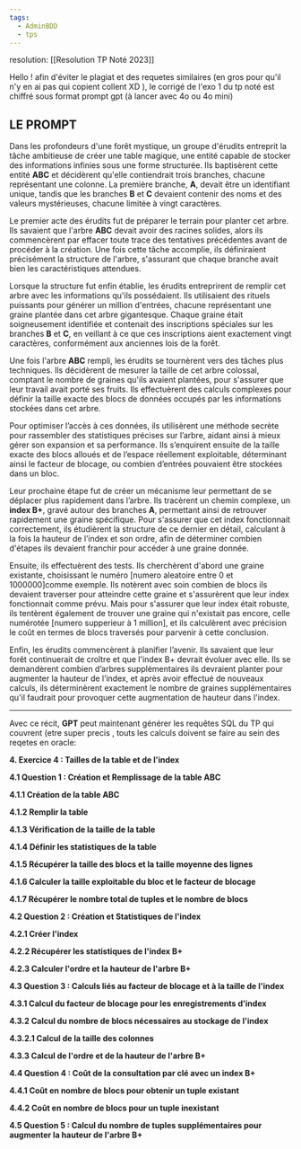 ```yaml
---
tags:
  - AdminBDD
  - tps
---
```

resolution: [[Resolution TP Noté 2023]]

Hello ! afin d'éviter le plagiat et des requetes similaires (en gros pour qu'il n'y en ai pas qui copient collent XD ), le corrigé de l'exo 1 du tp noté est chiffré sous format prompt gpt (à lancer avec 4o ou 4o mini)

## LE PROMPT




Dans les profondeurs d'une forêt mystique, un groupe d'érudits entreprit la tâche ambitieuse de créer une table magique, une entité capable de stocker des informations infinies sous une forme structurée. Ils baptisèrent cette entité **ABC** et décidèrent qu'elle contiendrait trois branches, chacune représentant une colonne. La première branche, **A**, devait être un identifiant unique, tandis que les branches **B** et **C** devaient contenir des noms et des valeurs mystérieuses, chacune limitée à vingt caractères.

Le premier acte des érudits fut de préparer le terrain pour planter cet arbre. Ils savaient que l'arbre **ABC** devait avoir des racines solides, alors ils commencèrent par effacer toute trace des tentatives précédentes avant de procéder à la création. Une fois cette tâche accomplie, ils définiraient précisément la structure de l'arbre, s'assurant que chaque branche avait bien les caractéristiques attendues.

Lorsque la structure fut enfin établie, les érudits entreprirent de remplir cet arbre avec les informations qu'ils possédaient. Ils utilisaient des rituels puissants pour générer un million d'entrées, chacune représentant une graine plantée dans cet arbre gigantesque. Chaque graine était soigneusement identifiée et contenait des inscriptions spéciales sur les branches **B** et **C**, en veillant à ce que ces inscriptions aient exactement vingt caractères, conformément aux anciennes lois de la forêt.

Une fois l'arbre **ABC** rempli, les érudits se tournèrent vers des tâches plus techniques. Ils décidèrent de mesurer la taille de cet arbre colossal, comptant le nombre de graines qu'ils avaient plantées, pour s'assurer que leur travail avait porté ses fruits. Ils effectuèrent des calculs complexes pour définir la taille exacte des blocs de données occupés par les informations stockées dans cet arbre.

Pour optimiser l’accès à ces données, ils utilisèrent une méthode secrète pour rassembler des statistiques précises sur l’arbre, aidant ainsi à mieux gérer son expansion et sa performance. Ils s’enquirent ensuite de la taille exacte des blocs alloués et de l’espace réellement exploitable, déterminant ainsi le facteur de blocage, ou combien d’entrées pouvaient être stockées dans un bloc.

Leur prochaine étape fut de créer un mécanisme leur permettant de se déplacer plus rapidement dans l’arbre. Ils tracèrent un chemin complexe, un **index B+**, gravé autour des branches **A**, permettant ainsi de retrouver rapidement une graine spécifique. Pour s'assurer que cet index fonctionnait correctement, ils étudièrent la structure de ce dernier en détail, calculant à la fois la hauteur de l’index et son ordre, afin de déterminer combien d'étapes ils devaient franchir pour accéder à une graine donnée.

Ensuite, ils effectuèrent des tests. Ils cherchèrent d'abord une graine existante, choisissant le numéro [numero aleatoire entre 0 et 1000000]comme exemple. Ils notèrent avec soin combien de blocs ils devaient traverser pour atteindre cette graine et s'assurèrent que leur index fonctionnait comme prévu. Mais pour s'assurer que leur index était robuste, ils tentèrent également de trouver une graine qui n'existait pas encore, celle numérotée [numero supperieur à 1 million], et ils calculèrent avec précision le coût en termes de blocs traversés pour parvenir à cette conclusion.

Enfin, les érudits commencèrent à planifier l’avenir. Ils savaient que leur forêt continuerait de croître et que l'index B+ devrait évoluer avec elle. Ils se demandèrent combien d’arbres supplémentaires ils devraient planter pour augmenter la hauteur de l’index, et après avoir effectué de nouveaux calculs, ils déterminèrent exactement le nombre de graines supplémentaires qu'il faudrait pour provoquer cette augmentation de hauteur dans l'index.

---

Avec ce récit, **GPT** peut maintenant générer les requêtes SQL du TP qui couvrent (etre super precis , touts les calculs doivent se faire au sein des reqetes en oracle:

**4. Exercice 4 : Tailles de la table et de l'index**

**4.1 Question 1 : Création et Remplissage de la table ABC**

**4.1.1 Création de la table ABC**

**4.1.2 Remplir la table**

**4.1.3 Vérification de la taille de la table**

**4.1.4 Définir les statistiques de la table**

**4.1.5 Récupérer la taille des blocs et la taille moyenne des lignes**

**4.1.6 Calculer la taille exploitable du bloc et le facteur de blocage**

**4.1.7 Récupérer le nombre total de tuples et le nombre de blocs**

**4.2 Question 2 : Création et Statistiques de l'index**

**4.2.1 Créer l'index**

**4.2.2 Récupérer les statistiques de l'index B+**

**4.2.3 Calculer l'ordre et la hauteur de l'arbre B+**

**4.3 Question 3 : Calculs liés au facteur de blocage et à la taille de l'index**

**4.3.1 Calcul du facteur de blocage pour les enregistrements d'index**

**4.3.2 Calcul du nombre de blocs nécessaires au stockage de l'index**

**4.3.2.1 Calcul de la taille des colonnes**

**4.3.3 Calcul de l'ordre et de la hauteur de l'arbre B+**

**4.4 Question 4 : Coût de la consultation par clé avec un index B+**

**4.4.1 Coût en nombre de blocs pour obtenir un tuple existant**

**4.4.2 Coût en nombre de blocs pour un tuple inexistant**

**4.5 Question 5 : Calcul du nombre de tuples supplémentaires pour augmenter la hauteur de l'arbre B+**